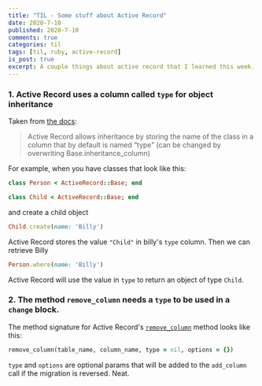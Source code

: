 ```yaml
---
title: "TIL - Some stuff about Active Record"
date: 2020-7-10
published: 2020-7-10
comments: true
categories: til
tags: [til, ruby, active-record]
is_post: true
excerpt: A couple things about active record that I learned this week.
---
```


### 1. Active Record uses a column called `type` for object inheritance

Taken from [the docs](https://api.rubyonrails.org/v4.2.11/classes/ActiveRecord/Inheritance.html):

> Active Record allows inheritance by storing the name of the class in a column that by default is named “type” (can be changed by overwriting Base.inheritance_column)

For example, when you have classes that look like this:

```ruby
class Person < ActiveRecord::Base; end

class Child < ActiveRecord::Base; end
```

and create a child object

```ruby
Child.create(name: 'Billy')
```

Active Record stores the value `"Child"` in billy's `type` column. Then we can retrieve Billy

```ruby
Person.where(name: 'Billy')
```

Active Record will use the value in `type` to return an object of type `Child`.


### 2. The method `remove_column` needs a `type` to be used in a `change` block.

The method signature for Active Record's [`remove_column`](https://apidock.com/rails/ActiveRecord/ConnectionAdapters/SchemaStatements/remove_column) method looks like this:

```ruby
remove_column(table_name, column_name, type = nil, options = {})
```

`type` and `options` are optional params that will be added to the `add_column` call if the migration is reversed. Neat.
